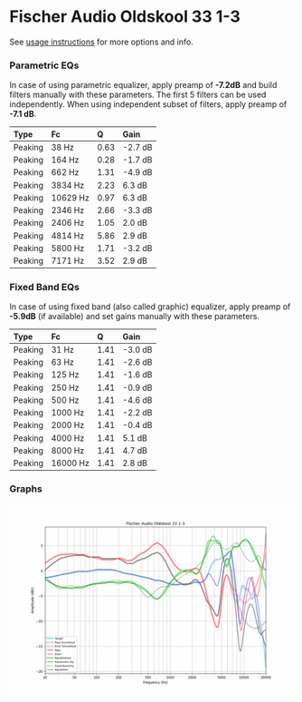 # Fischer Audio Oldskool 33 1-3
See [usage instructions](https://github.com/jaakkopasanen/AutoEq#usage) for more options and info.

### Parametric EQs
In case of using parametric equalizer, apply preamp of **-7.2dB** and build filters manually
with these parameters. The first 5 filters can be used independently.
When using independent subset of filters, apply preamp of **-7.1 dB**.

| Type    | Fc       |    Q | Gain    |
|:--------|:---------|:-----|:--------|
| Peaking | 38 Hz    | 0.63 | -2.7 dB |
| Peaking | 164 Hz   | 0.28 | -1.7 dB |
| Peaking | 662 Hz   | 1.31 | -4.9 dB |
| Peaking | 3834 Hz  | 2.23 | 6.3 dB  |
| Peaking | 10629 Hz | 0.97 | 6.3 dB  |
| Peaking | 2346 Hz  | 2.66 | -3.3 dB |
| Peaking | 2406 Hz  | 1.05 | 2.0 dB  |
| Peaking | 4814 Hz  | 5.86 | 2.9 dB  |
| Peaking | 5800 Hz  | 1.71 | -3.2 dB |
| Peaking | 7171 Hz  | 3.52 | 2.9 dB  |

### Fixed Band EQs
In case of using fixed band (also called graphic) equalizer, apply preamp of **-5.9dB**
(if available) and set gains manually with these parameters.

| Type    | Fc       |    Q | Gain    |
|:--------|:---------|:-----|:--------|
| Peaking | 31 Hz    | 1.41 | -3.0 dB |
| Peaking | 63 Hz    | 1.41 | -2.6 dB |
| Peaking | 125 Hz   | 1.41 | -1.6 dB |
| Peaking | 250 Hz   | 1.41 | -0.9 dB |
| Peaking | 500 Hz   | 1.41 | -4.6 dB |
| Peaking | 1000 Hz  | 1.41 | -2.2 dB |
| Peaking | 2000 Hz  | 1.41 | -0.4 dB |
| Peaking | 4000 Hz  | 1.41 | 5.1 dB  |
| Peaking | 8000 Hz  | 1.41 | 4.7 dB  |
| Peaking | 16000 Hz | 1.41 | 2.8 dB  |

### Graphs
![](./Fischer%20Audio%20Oldskool%2033%201-3.png)
